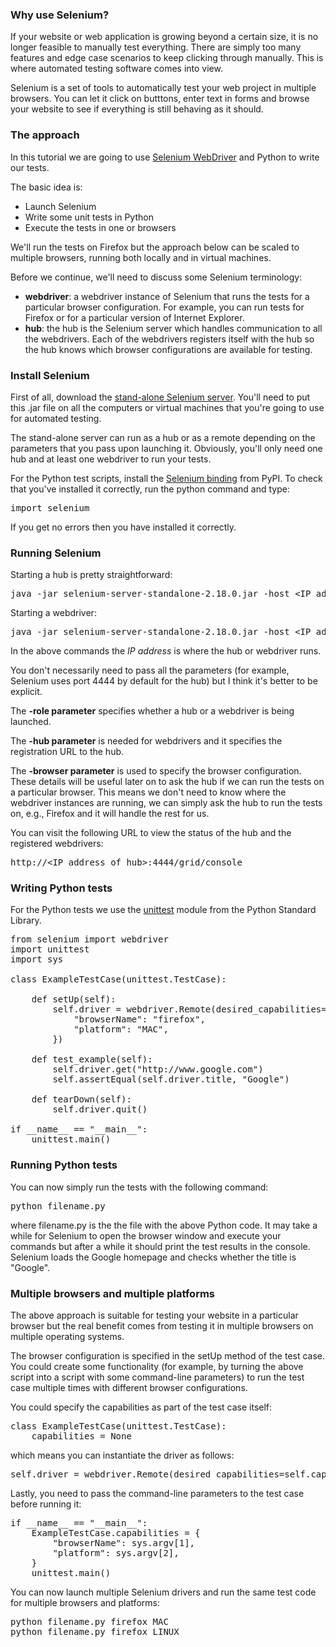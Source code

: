 <!--
.. title: Running Tests in Python with Selenium 2 and WebDriver
.. slug: running-tests-in-python-with-selenium-2-and-webdriver
.. date: 2012/02/04 11:00:00
.. tags: python, software-development, software-testing
.. link:
.. description:
-->

### Why use Selenium?

If your website or web application is growing beyond a certain size, it is no longer feasible to
manually test everything. There are simply too many features and edge case scenarios
to keep clicking through manually. This is where automated testing software comes into view.

Selenium is a set of tools to automatically test your web project in multiple
browsers. You can let it click on butttons, enter text in forms and browse your website to see
if everything is still behaving as it should.

### The approach

In this tutorial we are going to use [Selenium WebDriver](http://seleniumhq.org/) and Python to write our
tests.

The basic idea is:

* Launch Selenium
* Write some unit tests in Python
* Execute the tests in one or browsers

We'll run the tests on Firefox but the approach below can be scaled to multiple browsers, running
both locally and in virtual machines.

Before we continue, we'll need to discuss some Selenium terminology:

* **webdriver**: a webdriver instance of Selenium that runs the tests for a particular browser configuration.
For example, you can run tests for Firefox or for a particular version of Internet Explorer.
* **hub**: the hub is the Selenium server which handles communication to all the webdrivers.
Each of the webdrivers registers itself with the hub so the hub knows which browser
configurations are available for testing.

### Install Selenium

First of all, download the [stand-alone Selenium server](http://code.google.com/p/selenium/downloads/list).
You'll need to put this .jar file on all the computers or virtual machines that you're going to
use for automated testing.

The stand-alone server can run as a hub or as a remote depending on the parameters that you pass
upon launching it. Obviously, you'll only need one hub and at least one webdriver to run your tests.

For the Python test scripts, install the
[Selenium binding](http://pypi.python.org/pypi/selenium) from PyPI. To check that
you've installed it correctly, run the python command and type:

<pre>import selenium</pre>

If you get no errors then you have installed it correctly.

### Running Selenium

Starting a hub is pretty straightforward:

<pre>
java -jar selenium-server-standalone-2.18.0.jar -host &lt;IP address&gt; -port 4444 -role hub
</pre>

Starting a webdriver:

<pre>
java -jar selenium-server-standalone-2.18.0.jar -host &lt;IP address&gt; -port 5555 -role webdriver -hub http://&lt;IP address of hub&gt;:4444/grid/register -browser browserName=firefox,platform=MAC
</pre>

In the above commands the _IP address_ is where the hub or webdriver runs.

You don't necessarily need to pass all the parameters (for example, Selenium uses port 4444 by default
for the hub) but I think it's better to be explicit.

The **-role parameter** specifies whether a hub or a webdriver is being launched.

The **-hub parameter** is needed for webdrivers and it specifies the registration URL to the hub.

The **-browser parameter** is used to specify the browser configuration. These details will be useful
later on to ask the hub if we can run the tests on a particular browser. This means we
don't need to know where the webdriver instances are running, we can simply ask the hub to run the
tests on, e.g., Firefox and it will handle the rest for us.

You can visit the following URL to view the status of the hub and the registered webdrivers:

<pre>
http://&lt;IP address of hub&gt;:4444/grid/console
</pre>

### Writing Python tests

For the Python tests we use the [unittest](http://docs.python.org/library/unittest.html) module
from the Python Standard Library.

<pre>
from selenium import webdriver
import unittest
import sys

class ExampleTestCase(unittest.TestCase):
    
    def setUp(self):
        self.driver = webdriver.Remote(desired_capabilities={
            "browserName": "firefox",
            "platform": "MAC",
        })
    
    def test_example(self):
        self.driver.get("http://www.google.com")
        self.assertEqual(self.driver.title, "Google")

    def tearDown(self):
        self.driver.quit()

if __name__ == "__main__":
    unittest.main()
</pre>

### Running Python tests

You can now simply run the tests with the following command:

<pre>python filename.py</pre>

where filename.py is the the file with the above Python code. It may take
a while for Selenium to open the browser window and execute your commands but
after a while it should print the test results in the console. Selenium loads
the Google homepage and checks whether the title is "Google".

### Multiple browsers and multiple platforms

The above approach is suitable for testing your website in a particular
browser but the real benefit comes from testing it in multiple browsers on multiple
operating systems.

The browser configuration is specified in the setUp method
of the test case. You could create some functionality (for example, by turning
the above script into a script with some command-line parameters) to run the test case
multiple times with different browser configurations.

You could specify the capabilities as part of the test case itself:

<pre>
class ExampleTestCase(unittest.TestCase):
    capabilities = None
</pre>

which means you can instantiate the driver as follows: 

<pre>
self.driver = webdriver.Remote(desired_capabilities=self.capabilities)
</pre>

Lastly, you need to pass the command-line parameters to the test case before
running it:

<pre>
if __name__ == "__main__":
    ExampleTestCase.capabilities = {
        "browserName": sys.argv[1],
        "platform": sys.argv[2],
    }
    unittest.main()
</pre>

You can now launch multiple Selenium drivers and run the same test code for
multiple browsers and platforms:

<pre>
python filename.py firefox MAC
python filename.py firefox LINUX
</pre>
